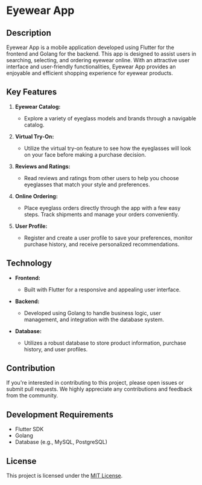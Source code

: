 # Eyewear App

## Description

Eyewear App is a mobile application developed using Flutter for the frontend and Golang for the backend. This app is designed to assist users in searching, selecting, and ordering eyewear online. With an attractive user interface and user-friendly functionalities, Eyewear App provides an enjoyable and efficient shopping experience for eyewear products.

## Key Features

1. **Eyewear Catalog:**

   - Explore a variety of eyeglass models and brands through a navigable catalog.

2. **Virtual Try-On:**

   - Utilize the virtual try-on feature to see how the eyeglasses will look on your face before making a purchase decision.

3. **Reviews and Ratings:**

   - Read reviews and ratings from other users to help you choose eyeglasses that match your style and preferences.

4. **Online Ordering:**

   - Place eyeglass orders directly through the app with a few easy steps. Track shipments and manage your orders conveniently.

5. **User Profile:**
   - Register and create a user profile to save your preferences, monitor purchase history, and receive personalized recommendations.

## Technology

- **Frontend:**

  - Built with Flutter for a responsive and appealing user interface.

- **Backend:**

  - Developed using Golang to handle business logic, user management, and integration with the database system.

- **Database:**
  - Utilizes a robust database to store product information, purchase history, and user profiles.

## Contribution

If you're interested in contributing to this project, please open issues or submit pull requests. We highly appreciate any contributions and feedback from the community.

## Development Requirements

- Flutter SDK
- Golang
- Database (e.g., MySQL, PostgreSQL)

## License

This project is licensed under the [MIT License](LICENSE).
